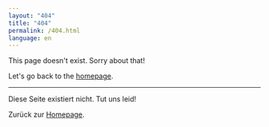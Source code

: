 ```yaml
---
layout: "404"
title: "404"
permalink: /404.html
language: en
---
```


This page doesn't exist. Sorry about that!

Let's go back to the [homepage](/).

---

Diese Seite existiert nicht. Tut uns leid!

Zurück zur [Homepage](/de).


